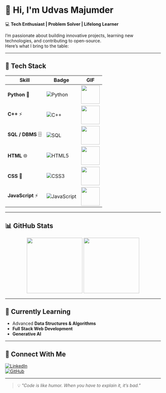 

 

# 👋 Hi, I'm Udvas Majumder  

💻 **Tech Enthusiast | Problem Solver | Lifelong Learner**  

I’m passionate about building innovative projects, learning new technologies, and contributing to open-source.  
Here’s what I bring to the table:  

---

## 🚀 Tech Stack

| Skill | Badge | GIF |
|-------|-------|-----|
| **Python** 🐍 | ![Python](https://img.shields.io/badge/Python-3776AB?style=for-the-badge&logo=python&logoColor=white) | <img src="https://media.giphy.com/media/LMt9638dO8dftAjtco/giphy.gif" width="60" height="60"/> |
| **C++** ⚡ | ![C++](https://img.shields.io/badge/C++-00599C?style=for-the-badge&logo=cplusplus&logoColor=white) | <img src="https://media.giphy.com/media/KAq5w47R9rmTuvWOWa/giphy.gif" width="60" height="60"/> |
| **SQL / DBMS** 🗄️ | ![SQL](https://img.shields.io/badge/SQL-4479A1?style=for-the-badge&logo=mysql&logoColor=white) | <img src="https://media.giphy.com/media/WoWm8YzFQJg5i/giphy.gif" width="60" height="60"/> |
| **HTML** 🌐 | ![HTML5](https://img.shields.io/badge/HTML5-E34F26?style=for-the-badge&logo=html5&logoColor=white) | <img src="https://media.giphy.com/media/QssGEmpkyEOhBCb7e1/giphy.gif" width="60" height="60"/> |
| **CSS** 🎨 | ![CSS3](https://img.shields.io/badge/CSS3-1572B6?style=for-the-badge&logo=css3&logoColor=white) | <img src="https://media.giphy.com/media/fsEaZldNC8A1PJ3mwp/giphy.gif" width="60" height="60"/> |
| **JavaScript** ⚡ | ![JavaScript](https://img.shields.io/badge/JavaScript-F7DF1E?style=for-the-badge&logo=javascript&logoColor=black) | <img src="https://media.giphy.com/media/ln7z2eWriiQAllfVcn/giphy.gif" width="60" height="60"/> |

---

## 📊 GitHub Stats
<p align="center">
  <img src="https://github-readme-stats.vercel.app/api?username=YOUR_USERNAME&show_icons=true&theme=radical" height="180" />
  <img src="https://github-readme-streak-stats.herokuapp.com/?user=YOUR_USERNAME&theme=radical" height="180" />
</p>

---

## 🌱 Currently Learning
- Advanced **Data Structures & Algorithms**
- **Full Stack Web Development**
- **Generative AI**

---

## 🤝 Connect With Me
[![LinkedIn](https://img.shields.io/badge/LinkedIn-blue?style=for-the-badge&logo=linkedin)](https://linkedin.com/in/YOUR_LINKEDIN)  
[![GitHub](https://img.shields.io/badge/GitHub-black?style=for-the-badge&logo=github)](https://github.com/YOUR_USERNAME)  

---

> 💡 *"Code is like humor. When you have to explain it, it’s bad."*  
